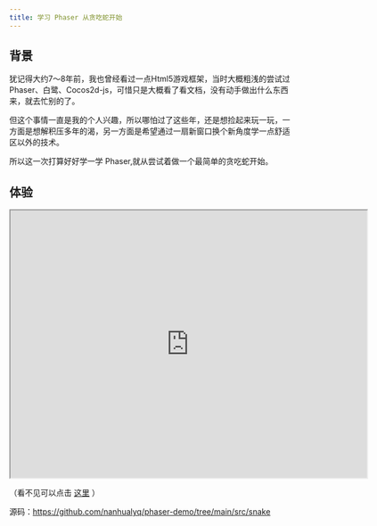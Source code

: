 ```yaml
---
title: 学习 Phaser 从贪吃蛇开始
---
```


## 背景
犹记得大约7～8年前，我也曾经看过一点Html5游戏框架，当时大概粗浅的尝试过 Phaser、白鹭、Cocos2d-js，可惜只是大概看了看文档，没有动手做出什么东西来，就去忙别的了。

但这个事情一直是我的个人兴趣，所以哪怕过了这些年，还是想捡起来玩一玩，一方面是想解积压多年的渴，另一方面是希望通过一扇新窗口换个新角度学一点舒适区以外的技术。

所以这一次打算好好学一学 Phaser,就从尝试着做一个最简单的贪吃蛇开始。

## 体验
<iframe src="https://nanhualyq.github.io/games/snake" width="640" height="480"></iframe>

（看不见可以点击 
[这里](https://nanhualyq.github.io/games/snake)
）

源码：https://github.com/nanhualyq/phaser-demo/tree/main/src/snake